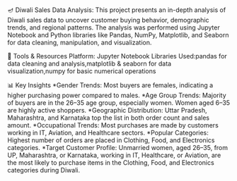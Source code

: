 🪔 Diwali Sales Data Analysis:
This project presents an in-depth analysis of Diwali sales data to uncover customer buying behavior, demographic trends, and regional patterns. The analysis was performed using Jupyter Notebook and Python libraries like Pandas, NumPy, Matplotlib, and Seaborn for data cleaning, manipulation, and visualization.

📂 Tools & Resources
Platform: Jupyter Notebook
Libraries Used:pandas for data cleaning and analysis,matplotlib & seaborn for data visualization,numpy for basic numerical operations

📊 Key Insights
*Gender Trends:
Most buyers are females, indicating a higher purchasing power compared to males.
*Age Group Trends:
Majority of buyers are in the 26–35 age group, especially women.
Women aged 6–35 are highly active shoppers.
*Geographic Distribution:
Uttar Pradesh, Maharashtra, and Karnataka top the list in both order count and sales amount.
*Occupational Trends:
Most purchases are made by customers working in IT, Aviation, and Healthcare sectors.
*Popular Categories:
Highest number of orders are placed in Clothing, Food, and Electronics categories.
*Target Customer Profile:
Unmarried women, aged 26–35, from UP, Maharashtra, or Karnataka, working in IT, Healthcare, or Aviation, are the most likely to purchase items in the Clothing, Food, and Electronics categories during Diwali.
